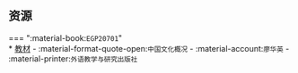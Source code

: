## 资源  
=== ":material-book:`EGP20701`"  
    * [教材](http://api.xtaoa.com/api/lanzou.php?url=https://cqu-openlib.lanzout.com/its23291tk5c&type=down) - :material-format-quote-open:`中国文化概况` - :material-account:`廖华英` - :material-printer:`外语教学与研究出版社`  